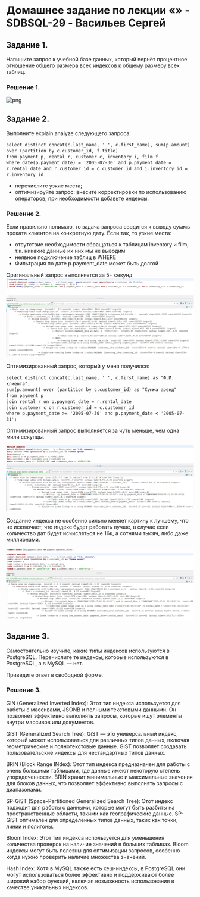 # Домашнее задание по лекции «» - SDBSQL-29 - Васильев Сергей

## Задание 1. 

Напишите запрос к учебной базе данных, который вернёт процентное отношение общего размера всех индексов к общему размеру всех таблиц.

### Решение 1.

![png](./img/.png)

## Задание 2. 

Выполните explain analyze следующего запроса:

    select distinct concat(c.last_name, ' ', c.first_name), sum(p.amount) over (partition by c.customer_id, f.title)
    from payment p, rental r, customer c, inventory i, film f
    where date(p.payment_date) = '2005-07-30' and p.payment_date = r.rental_date and r.customer_id = c.customer_id and i.inventory_id = r.inventory_id

* перечислите узкие места;
* оптимизируйте запрос: внесите корректировки по использованию операторов, при необходимости добавьте индексы.


### Решение 2.

Если правильно понимаю, то задача запроса сводится к выводу суммы проката клиентов на конкретную дату. Если так, то узкие места:
- отсутствие необходимости обращаться к таблицам inventory и film, т.к. никакие данные их них мы не выводим
- неявное подключение таблиц в WHERE
- Фильтрация по дате p.payment_date может быть долгой

Оригинальный запрос выполняется за 5+ секунд
![png](./img/125-21.png)

Оптимизированный запрос, который у меня получился:

    select distinct concat(c.last_name, ' ', c.first_name) as "Ф.И. клиента", 
    sum(p.amount) over (partition by c.customer_id) as "Сумма аренд"
    from payment p
    join rental r on p.payment_date = r.rental_date
    join customer c on r.customer_id = c.customer_id
    where p.payment_date >= '2005-07-30' and p.payment_date < '2005-07-31';

Оптимизированный запрос выполняется за чуть меньше, чем одна мили секунды.

![png](./img/125-22.png)

Создание индекса не особенно сильно меняет картину к лучшему, что не исключает, что индекс будет работать лучше, в случае если количество дат будет исчисляться не 16к, а сотнями тысяч, либо даже миллионами.

![png](./img/125-23.png)

## Задание 3. 

Самостоятельно изучите, какие типы индексов используются в PostgreSQL. Перечислите те индексы, которые используются в PostgreSQL, а в MySQL — нет.

Приведите ответ в свободной форме.

### Решение 3.

GIN (Generalized Inverted Index): Этот тип индекса используется для работы с массивами, JSONB и полными текстовыми данными. Он позволяет эффективно выполнять запросы, которые ищут элементы внутри массивов или документов.

GiST (Generalized Search Tree): GiST — это универсальный индекс, который может использоваться для различных типов данных, включая геометрические и полнотекстовые данные. GiST позволяет создавать пользовательские индексы для нестандартных типов данных.

BRIN (Block Range INdex): Этот тип индекса предназначен для работы с очень большими таблицами, где данные имеют некоторую степень упорядоченности. BRIN хранит минимальные и максимальные значения для блоков данных, что позволяет эффективно выполнять запросы с диапазонами.

SP-GiST (Space-Partitioned Generalized Search Tree): Этот индекс подходит для работы с данными, которые могут быть разбиты на пространственные области, такими как географические данные. SP-GiST оптимален для определенных типов данных, таких как точки, линии и полигоны.

Bloom Index: Этот тип индекса используется для уменьшения количества проверок на наличие значений в больших таблицах. Bloom индексы могут быть полезны для оптимизации запросов, особенно когда нужно проверить наличие множества значений.

Hash Index: Хотя в MySQL также есть хеш-индексы, в PostgreSQL они могут использоваться более эффективно и поддерживают более широкий набор функций, включая возможность использования в качестве уникальных индексов.






